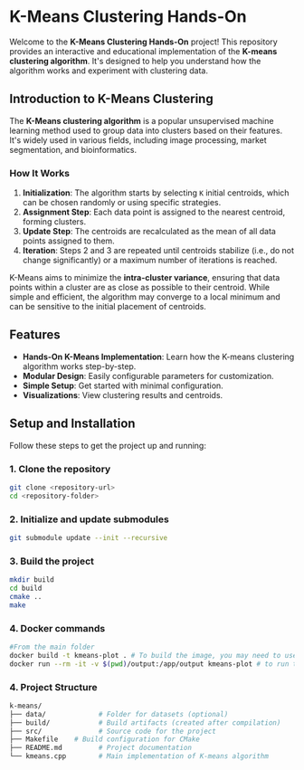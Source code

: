 # K-Means Clustering Hands-On

Welcome to the **K-Means Clustering Hands-On** project! This repository provides an interactive and educational implementation of the **K-means clustering algorithm**. It's designed to help you understand how the algorithm works and experiment with clustering data.

## Introduction to K-Means Clustering

The **K-Means clustering algorithm** is a popular unsupervised machine learning method used to group data into clusters based on their features. It's widely used in various fields, including image processing, market segmentation, and bioinformatics.

### How It Works
1. **Initialization**: The algorithm starts by selecting `K` initial centroids, which can be chosen randomly or using specific strategies.
2. **Assignment Step**: Each data point is assigned to the nearest centroid, forming clusters.
3. **Update Step**: The centroids are recalculated as the mean of all data points assigned to them.
4. **Iteration**: Steps 2 and 3 are repeated until centroids stabilize (i.e., do not change significantly) or a maximum number of iterations is reached.

K-Means aims to minimize the **intra-cluster variance**, ensuring that data points within a cluster are as close as possible to their centroid. While simple and efficient, the algorithm may converge to a local minimum and can be sensitive to the initial placement of centroids.

## Features

- **Hands-On K-Means Implementation**: Learn how the K-means clustering algorithm works step-by-step.
- **Modular Design**: Easily configurable parameters for customization.
- **Simple Setup**: Get started with minimal configuration.
- **Visualizations**: View clustering results and centroids.

## Setup and Installation

Follow these steps to get the project up and running:

### 1. Clone the repository

```bash
git clone <repository-url>
cd <repository-folder>
```


### 2. Initialize and update submodules

```bash
git submodule update --init --recursive
```

### 3. Build the project
```bash
mkdir build
cd build
cmake ..
make
```

### 4. Docker commands
```bash
#From the main folder
docker build -t kmeans-plot . # To build the image, you may need to use "sudo"
docker run --rm -it -v $(pwd)/output:/app/output kmeans-plot # to run the image and store the plot, you may need to use "sudo"
```

### 4. Project Structure
```bash
k-means/
├── data/             # Folder for datasets (optional)
├── build/            # Build artifacts (created after compilation)
├── src/              # Source code for the project
├── Makefile    # Build configuration for CMake
├── README.md         # Project documentation
└── kmeans.cpp        # Main implementation of K-means algorithm
```